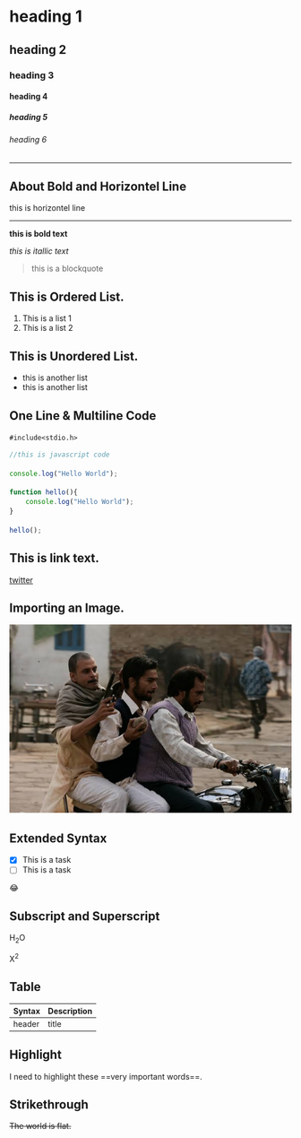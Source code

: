 # heading 1 
## heading 2
### heading 3
#### heading 4
##### heading 5
###### heading 6

---

## About Bold and Horizontel Line

this is horizontel line

---



**this is bold text**


*this is itallic text*


>this is a blockquote


This is Ordered List.
---
1. This is a list 1
2. This is a list 2

This is Unordered List.
---
- this is another list
- this is another list


One Line & Multiline Code
---
`#include<stdio.h>`


```javascript
//this is javascript code

console.log("Hello World");

function hello(){
    console.log("Hello World");
}

hello();

```

This is link text.
---

[twitter](https://twitter.com/)


Importing an Image.
---
![alt text](./pic.jpg)


Extended Syntax
---

- [x] This is a task
- [ ] This is a task

:joy:

Subscript and Superscript
---

H<sub>2</sub>O

X<sup>2


Table
---

| Syntax | Description |
| ---    |  ---        |
| header | title      |



Highlight
---
I need to highlight these ==very important words==.


Strikethrough
---
~~The world is flat.~~